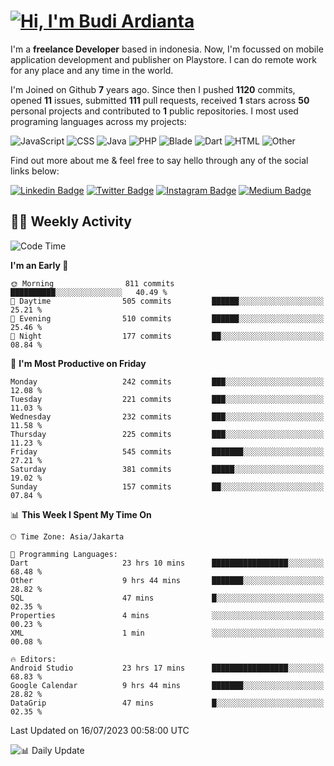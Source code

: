 # [![Hi, I'm Budi Ardianta](https://readme-typing-svg.herokuapp.com?size=24&vCenter=true&lines=%F0%9F%91%8B+Hi%2C+I'm+Budi+Ardianta+;%F0%9F%92%BB+Android+And+Web+Developer+)](https://git.io/typing-svg)

I'm a **freelance Developer** based in indonesia. Now, I'm focussed on mobile application development and publisher on Playstore. I can do remote work for any place and any time in the world.

I'm Joined on Github **7** years ago. Since then I pushed **1120** commits, opened **11** issues, submitted **111** pull requests, received **1** stars across **50** personal projects and contributed to **1** public repositories.
I most used programing languages across my projects:

![JavaScript](https://img.shields.io/badge/-JavaScript-%23f1e05a?style=flat&logo=JavaScript&logoColor=white)
![CSS](https://img.shields.io/badge/-CSS-%23563d7c?style=flat&logo=CSS&logoColor=white)
![Java](https://img.shields.io/badge/-Java-%23b07219?style=flat&logo=Java&logoColor=white)
![PHP](https://img.shields.io/badge/-PHP-%234F5D95?style=flat&logo=PHP&logoColor=white)
![Blade](https://img.shields.io/badge/-Blade-%23f7523f?style=flat&logo=Blade&logoColor=white)
![Dart](https://img.shields.io/badge/-Dart-%2300B4AB?style=flat&logo=Dart&logoColor=white)
![HTML](https://img.shields.io/badge/-HTML-%23e34c26?style=flat&logo=HTML&logoColor=white)
![Other](https://img.shields.io/badge/-Other-%23ededed?style=flat&logo=Other&logoColor=white)

Find out more about me & feel free to say hello through any of the social links below:

[![Linkedin Badge](https://img.shields.io/badge/-budiardianata-blue?style=flat&logo=Linkedin&logoColor=white&link=https://www.linkedin.com/in/budiardianata/)](https://www.linkedin.com/in/budiardianata/)
[![Twitter Badge](https://img.shields.io/badge/-budiardianata-%231DA1F2.svg?style=flat&logo=twitter&logoColor=white&link=https://www.twitter.com/budiardianata)](https://www.linkedin.com/in/budiardianata/)
[![Instagram Badge](https://img.shields.io/badge/-budiardianata-purple?style=flat&logo=instagram&logoColor=white&link=https://instagram.com/budiardianata/)](https://instagram.com/budiardianata)
[![Medium Badge](https://img.shields.io/badge/-@budiardianata-%2312100E.svg?style=flat&logo=Medium&logoColor=white&link=https://medium.com/@budiardianata/)](https://medium.com/@budiardianata)

## 👨‍💻 Weekly Activity
<!--START_SECTION:waka-->
![Code Time](http://img.shields.io/badge/Code%20Time-1%2C917%20hrs%2029%20mins-blue)

**I'm an Early 🐤** 

```text
🌞 Morning                811 commits         ██████████░░░░░░░░░░░░░░░   40.49 % 
🌆 Daytime                505 commits         ██████░░░░░░░░░░░░░░░░░░░   25.21 % 
🌃 Evening                510 commits         ██████░░░░░░░░░░░░░░░░░░░   25.46 % 
🌙 Night                  177 commits         ██░░░░░░░░░░░░░░░░░░░░░░░   08.84 % 
```
📅 **I'm Most Productive on Friday** 

```text
Monday                   242 commits         ███░░░░░░░░░░░░░░░░░░░░░░   12.08 % 
Tuesday                  221 commits         ███░░░░░░░░░░░░░░░░░░░░░░   11.03 % 
Wednesday                232 commits         ███░░░░░░░░░░░░░░░░░░░░░░   11.58 % 
Thursday                 225 commits         ███░░░░░░░░░░░░░░░░░░░░░░   11.23 % 
Friday                   545 commits         ███████░░░░░░░░░░░░░░░░░░   27.21 % 
Saturday                 381 commits         █████░░░░░░░░░░░░░░░░░░░░   19.02 % 
Sunday                   157 commits         ██░░░░░░░░░░░░░░░░░░░░░░░   07.84 % 
```


📊 **This Week I Spent My Time On** 

```text
🕑︎ Time Zone: Asia/Jakarta

💬 Programming Languages: 
Dart                     23 hrs 10 mins      █████████████████░░░░░░░░   68.48 % 
Other                    9 hrs 44 mins       ███████░░░░░░░░░░░░░░░░░░   28.82 % 
SQL                      47 mins             █░░░░░░░░░░░░░░░░░░░░░░░░   02.35 % 
Properties               4 mins              ░░░░░░░░░░░░░░░░░░░░░░░░░   00.23 % 
XML                      1 min               ░░░░░░░░░░░░░░░░░░░░░░░░░   00.08 % 

🔥 Editors: 
Android Studio           23 hrs 17 mins      █████████████████░░░░░░░░   68.83 % 
Google Calendar          9 hrs 44 mins       ███████░░░░░░░░░░░░░░░░░░   28.82 % 
DataGrip                 47 mins             █░░░░░░░░░░░░░░░░░░░░░░░░   02.35 % 
```


 Last Updated on 16/07/2023 00:58:00 UTC
<!--END_SECTION:waka-->

![📊 Daily Update](https://github.com/budiardianata/budiardianata/actions/workflows/update-activity.yml/badge.svg)
